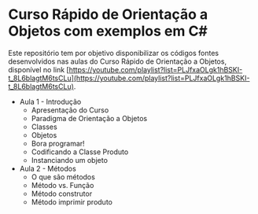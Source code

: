# Curso Rápido de Orientação a Objetos com exemplos em C#

Este repositório tem por objetivo disponibilizar os códigos fontes desenvolvidos nas aulas do Curso Rápido de Orientação a Objetos, disponível no link [https://youtube.com/playlist?list=PLJfxaOLgk1hBSKI-t_8L6blagtM6tsCLu](https://youtube.com/playlist?list=PLJfxaOLgk1hBSKI-t_8L6blagtM6tsCLu).

 * Aula 1 - Introdução
    * Apresentação do Curso
    * Paradigma de Orientação a Objetos
    * Classes
    * Objetos
    * Bora programar!
    * Codificando a Classe Produto
    * Instanciando um objeto
 * Aula 2 - Métodos
    * O que são métodos
    * Método vs. Função
    * Método construtor
    * Método imprimir produto
